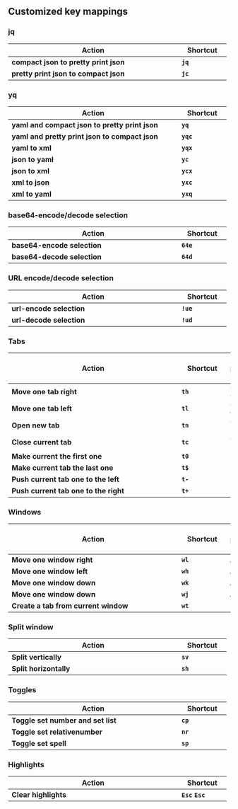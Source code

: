 ## Customized key mappings
### jq
|&nbsp;&nbsp;&nbsp;&nbsp;&nbsp;&nbsp;&nbsp;&nbsp;&nbsp;&nbsp;&nbsp;&nbsp;&nbsp;&nbsp;&nbsp;&nbsp;&nbsp;&nbsp;&nbsp;&nbsp;&nbsp;&nbsp;&nbsp;&nbsp;&nbsp;&nbsp;&nbsp;&nbsp;&nbsp;&nbsp;&nbsp;&nbsp;&nbsp;&nbsp;&nbsp;&nbsp;&nbsp;Action&nbsp;&nbsp;&nbsp;&nbsp;&nbsp;&nbsp;&nbsp;&nbsp;&nbsp;&nbsp;&nbsp;&nbsp;&nbsp;&nbsp;&nbsp;&nbsp;&nbsp;&nbsp;&nbsp;&nbsp;&nbsp;&nbsp;&nbsp;&nbsp;&nbsp;&nbsp;&nbsp;&nbsp;&nbsp;&nbsp;&nbsp;&nbsp;&nbsp;&nbsp;&nbsp;&nbsp;&nbsp;|&nbsp;&nbsp;&nbsp;Shortcut&nbsp;&nbsp;&nbsp;|
|---|---|
|**compact json to pretty print json**|**`jq`**|
|**pretty print json to compact json**|**`jc`**|
### yq
|&nbsp;&nbsp;&nbsp;&nbsp;&nbsp;&nbsp;&nbsp;&nbsp;&nbsp;&nbsp;&nbsp;&nbsp;&nbsp;&nbsp;&nbsp;&nbsp;&nbsp;&nbsp;&nbsp;&nbsp;&nbsp;&nbsp;&nbsp;&nbsp;&nbsp;&nbsp;&nbsp;&nbsp;&nbsp;&nbsp;&nbsp;&nbsp;&nbsp;&nbsp;&nbsp;&nbsp;&nbsp;Action&nbsp;&nbsp;&nbsp;&nbsp;&nbsp;&nbsp;&nbsp;&nbsp;&nbsp;&nbsp;&nbsp;&nbsp;&nbsp;&nbsp;&nbsp;&nbsp;&nbsp;&nbsp;&nbsp;&nbsp;&nbsp;&nbsp;&nbsp;&nbsp;&nbsp;&nbsp;&nbsp;&nbsp;&nbsp;&nbsp;&nbsp;&nbsp;&nbsp;&nbsp;&nbsp;&nbsp;&nbsp;|&nbsp;&nbsp;&nbsp;Shortcut&nbsp;&nbsp;&nbsp;|
|---|---|
|**yaml and compact json to pretty print json**|**`yq`**|
|**yaml and pretty print json to compact json**|**`yqc`**|
|**yaml to xml**|**`yqx`**|
|**json to yaml**|**`yc`**|
|**json to xml**|**`ycx`**|
|**xml to json**|**`yxc`**|
|**xml to yaml**|**`yxq`**|
### base64-encode/decode selection
|&nbsp;&nbsp;&nbsp;&nbsp;&nbsp;&nbsp;&nbsp;&nbsp;&nbsp;&nbsp;&nbsp;&nbsp;&nbsp;&nbsp;&nbsp;&nbsp;&nbsp;&nbsp;&nbsp;&nbsp;&nbsp;&nbsp;&nbsp;&nbsp;&nbsp;&nbsp;&nbsp;&nbsp;&nbsp;&nbsp;&nbsp;&nbsp;&nbsp;&nbsp;&nbsp;&nbsp;&nbsp;Action&nbsp;&nbsp;&nbsp;&nbsp;&nbsp;&nbsp;&nbsp;&nbsp;&nbsp;&nbsp;&nbsp;&nbsp;&nbsp;&nbsp;&nbsp;&nbsp;&nbsp;&nbsp;&nbsp;&nbsp;&nbsp;&nbsp;&nbsp;&nbsp;&nbsp;&nbsp;&nbsp;&nbsp;&nbsp;&nbsp;&nbsp;&nbsp;&nbsp;&nbsp;&nbsp;&nbsp;&nbsp;|&nbsp;&nbsp;&nbsp;Shortcut&nbsp;&nbsp;&nbsp;|
|---|---|
|**base64-encode selection**|**`64e`**|
|**base64-decode selection**|**`64d`**|
### URL encode/decode selection
|&nbsp;&nbsp;&nbsp;&nbsp;&nbsp;&nbsp;&nbsp;&nbsp;&nbsp;&nbsp;&nbsp;&nbsp;&nbsp;&nbsp;&nbsp;&nbsp;&nbsp;&nbsp;&nbsp;&nbsp;&nbsp;&nbsp;&nbsp;&nbsp;&nbsp;&nbsp;&nbsp;&nbsp;&nbsp;&nbsp;&nbsp;&nbsp;&nbsp;&nbsp;&nbsp;&nbsp;&nbsp;Action&nbsp;&nbsp;&nbsp;&nbsp;&nbsp;&nbsp;&nbsp;&nbsp;&nbsp;&nbsp;&nbsp;&nbsp;&nbsp;&nbsp;&nbsp;&nbsp;&nbsp;&nbsp;&nbsp;&nbsp;&nbsp;&nbsp;&nbsp;&nbsp;&nbsp;&nbsp;&nbsp;&nbsp;&nbsp;&nbsp;&nbsp;&nbsp;&nbsp;&nbsp;&nbsp;&nbsp;&nbsp;|&nbsp;&nbsp;&nbsp;Shortcut&nbsp;&nbsp;&nbsp;|
|---|---|
|**url-encode selection**|**`!ue`**|
|**url-decode selection**|**`!ud`**|
### Tabs
|&nbsp;&nbsp;&nbsp;&nbsp;&nbsp;&nbsp;&nbsp;&nbsp;&nbsp;&nbsp;&nbsp;&nbsp;&nbsp;&nbsp;&nbsp;&nbsp;&nbsp;&nbsp;&nbsp;&nbsp;&nbsp;&nbsp;&nbsp;&nbsp;&nbsp;&nbsp;&nbsp;&nbsp;&nbsp;&nbsp;&nbsp;&nbsp;&nbsp;&nbsp;&nbsp;&nbsp;&nbsp;Action&nbsp;&nbsp;&nbsp;&nbsp;&nbsp;&nbsp;&nbsp;&nbsp;&nbsp;&nbsp;&nbsp;&nbsp;&nbsp;&nbsp;&nbsp;&nbsp;&nbsp;&nbsp;&nbsp;&nbsp;&nbsp;&nbsp;&nbsp;&nbsp;&nbsp;&nbsp;&nbsp;&nbsp;&nbsp;&nbsp;&nbsp;&nbsp;&nbsp;&nbsp;&nbsp;&nbsp;&nbsp;|&nbsp;&nbsp;&nbsp;Shortcut&nbsp;&nbsp;&nbsp;|&nbsp;Not putty save&nbsp;|
|---|---|---|
|**Move one tab right**|**`th`**|**`Ctrl`** **`⇒`**|
|**Move one tab left**|**`tl`**|**`Ctrl`** **`⇐`**|
|**Open new tab**|**`tn`**|**`Ctrl`** **`⇑`**|
|**Close current tab**|**`tc`**|**`Ctrl`** **`⇓`**|
|**Make current the first one**|**`t0`**|&nbsp;|
|**Make current tab the last one**|**`t$`**||&nbsp;|
|**Push current tab one to the left**|**`t-`**|&nbsp;|
|**Push current tab one to the right**|**`t+`**|&nbsp;|
### Windows
|&nbsp;&nbsp;&nbsp;&nbsp;&nbsp;&nbsp;&nbsp;&nbsp;&nbsp;&nbsp;&nbsp;&nbsp;&nbsp;&nbsp;&nbsp;&nbsp;&nbsp;&nbsp;&nbsp;&nbsp;&nbsp;&nbsp;&nbsp;&nbsp;&nbsp;&nbsp;&nbsp;&nbsp;&nbsp;&nbsp;&nbsp;&nbsp;&nbsp;&nbsp;&nbsp;&nbsp;&nbsp;Action&nbsp;&nbsp;&nbsp;&nbsp;&nbsp;&nbsp;&nbsp;&nbsp;&nbsp;&nbsp;&nbsp;&nbsp;&nbsp;&nbsp;&nbsp;&nbsp;&nbsp;&nbsp;&nbsp;&nbsp;&nbsp;&nbsp;&nbsp;&nbsp;&nbsp;&nbsp;&nbsp;&nbsp;&nbsp;&nbsp;&nbsp;&nbsp;&nbsp;&nbsp;&nbsp;&nbsp;&nbsp;|&nbsp;&nbsp;&nbsp;Shortcut&nbsp;&nbsp;&nbsp;|&nbsp;Not putty save&nbsp;|
|---|---|---|
|**Move one window right**|**`wl`**|**`Alt`** **`⇒`**|
|**Move one window left**|**`wh`**|**`Alt`** **`⇐`**|
|**Move one window down**|**`wk`**|**`Alt`** **`⇑`**|
|**Move one window down**|**`wj`**|**`Alt`** **`⇓`**|
|**Create a tab from current window**|**`wt`**|&nbsp;|
### Split window
|&nbsp;&nbsp;&nbsp;&nbsp;&nbsp;&nbsp;&nbsp;&nbsp;&nbsp;&nbsp;&nbsp;&nbsp;&nbsp;&nbsp;&nbsp;&nbsp;&nbsp;&nbsp;&nbsp;&nbsp;&nbsp;&nbsp;&nbsp;&nbsp;&nbsp;&nbsp;&nbsp;&nbsp;&nbsp;&nbsp;&nbsp;&nbsp;&nbsp;&nbsp;&nbsp;&nbsp;&nbsp;Action&nbsp;&nbsp;&nbsp;&nbsp;&nbsp;&nbsp;&nbsp;&nbsp;&nbsp;&nbsp;&nbsp;&nbsp;&nbsp;&nbsp;&nbsp;&nbsp;&nbsp;&nbsp;&nbsp;&nbsp;&nbsp;&nbsp;&nbsp;&nbsp;&nbsp;&nbsp;&nbsp;&nbsp;&nbsp;&nbsp;&nbsp;&nbsp;&nbsp;&nbsp;&nbsp;&nbsp;&nbsp;|&nbsp;&nbsp;&nbsp;Shortcut&nbsp;&nbsp;&nbsp;|
|---|---|
|**Split vertically**|**`sv`**|
|**Split horizontally**|**`sh`**|
### Toggles
|&nbsp;&nbsp;&nbsp;&nbsp;&nbsp;&nbsp;&nbsp;&nbsp;&nbsp;&nbsp;&nbsp;&nbsp;&nbsp;&nbsp;&nbsp;&nbsp;&nbsp;&nbsp;&nbsp;&nbsp;&nbsp;&nbsp;&nbsp;&nbsp;&nbsp;&nbsp;&nbsp;&nbsp;&nbsp;&nbsp;&nbsp;&nbsp;&nbsp;&nbsp;&nbsp;&nbsp;&nbsp;Action&nbsp;&nbsp;&nbsp;&nbsp;&nbsp;&nbsp;&nbsp;&nbsp;&nbsp;&nbsp;&nbsp;&nbsp;&nbsp;&nbsp;&nbsp;&nbsp;&nbsp;&nbsp;&nbsp;&nbsp;&nbsp;&nbsp;&nbsp;&nbsp;&nbsp;&nbsp;&nbsp;&nbsp;&nbsp;&nbsp;&nbsp;&nbsp;&nbsp;&nbsp;&nbsp;&nbsp;&nbsp;|&nbsp;&nbsp;&nbsp;Shortcut&nbsp;&nbsp;&nbsp;|
|---|---|
|**Toggle set number and set list**|**`cp`**|
|**Toggle set relativenumber**|**`nr`**|
|**Toggle set spell**|**`sp`**|
### Highlights
|&nbsp;&nbsp;&nbsp;&nbsp;&nbsp;&nbsp;&nbsp;&nbsp;&nbsp;&nbsp;&nbsp;&nbsp;&nbsp;&nbsp;&nbsp;&nbsp;&nbsp;&nbsp;&nbsp;&nbsp;&nbsp;&nbsp;&nbsp;&nbsp;&nbsp;&nbsp;&nbsp;&nbsp;&nbsp;&nbsp;&nbsp;&nbsp;&nbsp;&nbsp;&nbsp;&nbsp;&nbsp;Action&nbsp;&nbsp;&nbsp;&nbsp;&nbsp;&nbsp;&nbsp;&nbsp;&nbsp;&nbsp;&nbsp;&nbsp;&nbsp;&nbsp;&nbsp;&nbsp;&nbsp;&nbsp;&nbsp;&nbsp;&nbsp;&nbsp;&nbsp;&nbsp;&nbsp;&nbsp;&nbsp;&nbsp;&nbsp;&nbsp;&nbsp;&nbsp;&nbsp;&nbsp;&nbsp;&nbsp;&nbsp;|&nbsp;&nbsp;&nbsp;Shortcut&nbsp;&nbsp;&nbsp;|
|---|---|
|**Clear highlights**|**`Esc`** **`Esc`**|
